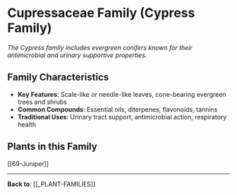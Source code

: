 # Cupressaceae Family (Cypress Family)

*The Cypress family includes evergreen conifers known for their antimicrobial and urinary supportive properties.*

## Family Characteristics
- **Key Features**: Scale-like or needle-like leaves, cone-bearing evergreen trees and shrubs
- **Common Compounds**: Essential oils, diterpenes, flavonoids, tannins
- **Traditional Uses**: Urinary tract support, antimicrobial action, respiratory health

## Plants in this Family

[[69-Juniper]]

---

**Back to**: [[_PLANT-FAMILIES]]